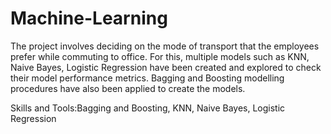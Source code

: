 # Machine-Learning
The project involves deciding on the mode of transport that the employees prefer while commuting to office. For this, multiple models such as KNN, Naive Bayes, 
Logistic Regression have been created and explored to check their model performance metrics. Bagging and Boosting modelling procedures have also been applied to create the models.

Skills and Tools:Bagging and Boosting, KNN, Naive Bayes, Logistic Regression
